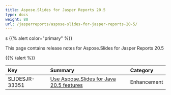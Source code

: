 ```yaml
---
title: Aspose.Slides for Jasper Reports 20.5
type: docs
weight: 80
url: /jasperreports/aspose-slides-for-jasper-reports-20-5/
---
```

s
{{% alert color="primary" %}} 

This page contains release notes for Aspose.Slides for Jasper Reports 20.5

{{% /alert %}} 

|**Key**|**Summary**|**Category**|
| :- | :- | :- |
|SLIDESJR-33351|[Use Aspose.Slides for Java 20.5 features](/slides/java/aspose-slides-for-java-20-5-release-notes/)|Enhancement|

